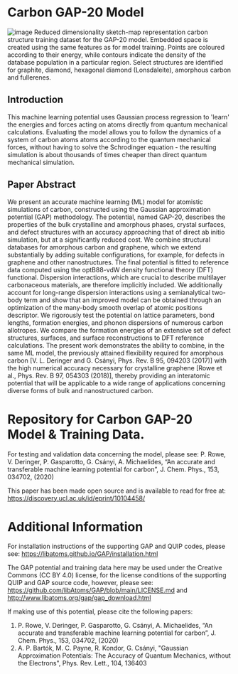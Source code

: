 # Carbon GAP-20 Model

![image](https://github.com/user-attachments/assets/6450caf3-06c1-475f-ae6d-78588090dd74)
Reduced dimensionality sketch-map representation carbon structure training dataset for the GAP-20 model. Embedded space is created using the same features as for model training. Points are coloured according to their energy, while contours indicate the density of the database population in a particular region. Select structures are identified for graphite, diamond, hexagonal diamond (Lonsdaleite), amorphous carbon and fullerenes.

## Introduction
This machine learning potential uses Gaussian process regression to 'learn' the energies and forces acting on atoms directly from quantum mechanical calculations. Evaluating the model allows you to follow the dynamics of a system of carbon atoms atoms according to the quantum mechanical forces, without having to solve the Schrodinger equation - the resulting simulation is about thousands of times cheaper than direct quantum mechanical simulation. 

## Paper Abstract
We present an accurate machine learning (ML) model for atomistic simulations of carbon, constructed using the Gaussian approximation potential (GAP) methodology. The potential, named GAP-20, describes the properties of the bulk crystalline and amorphous phases, crystal surfaces, and defect structures with an accuracy approaching that of direct ab initio simulation, but at a significantly reduced cost. We combine structural databases for amorphous carbon and graphene, which we extend substantially by adding suitable configurations, for example, for defects in graphene and other nanostructures. The final potential is fitted to reference data computed using the optB88-vdW density functional theory (DFT) functional. Dispersion interactions, which are crucial to describe multilayer carbonaceous materials, are therefore implicitly included. We additionally account for long-range dispersion interactions using a semianalytical two-body term and show that an improved model can be obtained through an optimization of the many-body smooth overlap of atomic positions descriptor. We rigorously test the potential on lattice parameters, bond lengths, formation energies, and phonon dispersions of numerous carbon allotropes. We compare the formation energies of an extensive set of defect structures, surfaces, and surface reconstructions to DFT reference calculations. The present work demonstrates the ability to combine, in the same ML model, the previously attained flexibility required for amorphous carbon [V. L. Deringer and G. Csányi, Phys. Rev. B 95, 094203 (2017)] with the high numerical accuracy necessary for crystalline graphene [Rowe et al., Phys. Rev. B 97, 054303 (2018)], thereby providing an interatomic potential that will be applicable to a wide range of applications concerning diverse forms of bulk and nanostructured carbon.

# Repository for Carbon GAP-20 Model &amp; Training Data. 

For testing and validation data concerning the model, please see: P. Rowe, V. Deringer, P. Gasparotto, G. Csányi, A. Michaelides, “An accurate and transferable machine learning potential for carbon”, J. Chem. Phys., 153, 034702, (2020)

This paper has been made open source and is available to read for free at: https://discovery.ucl.ac.uk/id/eprint/10104458/


# Additional Information

For installation instructions of the supporting GAP and QUIP codes, please see: https://libatoms.github.io/GAP/installation.html

The GAP potential and training data here may be used under the Creative Commons (CC BY 4.0) license, for the license conditions of the supporting QUIP and GAP source code, however, please see: https://github.com/libAtoms/GAP/blob/main/LICENSE.md and http://www.libatoms.org/gap/gap_download.html

If making use of this potential, please cite the following papers:

1.	P. Rowe, V. Deringer, P. Gasparotto, G. Csányi, A. Michaelides, “An accurate and transferable machine learning potential for carbon”, J. Chem. Phys., 153, 034702, (2020)
2.	A. P. Bartók, M. C. Payne, R. Kondor, G. Csányi, "Gaussian Approximation Potentials: The Accuracy of Quantum Mechanics, without the Electrons", Phys. Rev. Lett., 104, 136403
